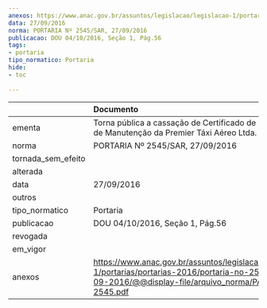 ```yaml
---
anexos: https://www.anac.gov.br/assuntos/legislacao/legislacao-1/portarias/portarias-2016/portaria-no-2545-sar-27-09-2016/@@display-file/arquivo_norma/PA2016-2545.pdf
data: 27/09/2016
norma: PORTARIA Nº 2545/SAR, 27/09/2016
publicacao: DOU 04/10/2016, Seção 1, Pág.56
tags:
- portaria
tipo_normatico: Portaria
hide: 
- toc 
 
---
```


|                    | Documento                                                                                                                                                      |
|:-------------------|:---------------------------------------------------------------------------------------------------------------------------------------------------------------|
| ementa             | Torna pública a cassação de Certificado de Organização de Manutenção da Premier Táxi Aéreo Ltda.                                                               |
| norma              | PORTARIA Nº 2545/SAR, 27/09/2016                                                                                                                               |
| tornada_sem_efeito |                                                                                                                                                                |
| alterada           |                                                                                                                                                                |
| data               | 27/09/2016                                                                                                                                                     |
| outros             |                                                                                                                                                                |
| tipo_normatico     | Portaria                                                                                                                                                       |
| publicacao         | DOU 04/10/2016, Seção 1, Pág.56                                                                                                                                |
| revogada           |                                                                                                                                                                |
| em_vigor           |                                                                                                                                                                |
| anexos             | https://www.anac.gov.br/assuntos/legislacao/legislacao-1/portarias/portarias-2016/portaria-no-2545-sar-27-09-2016/@@display-file/arquivo_norma/PA2016-2545.pdf |